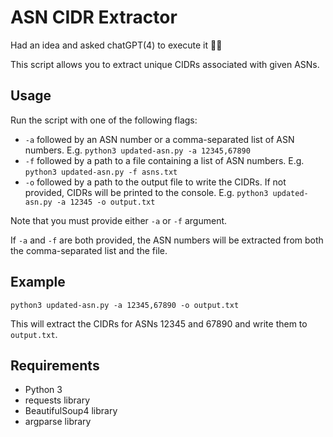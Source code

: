 # ASN CIDR Extractor

Had an idea and asked chatGPT(4) to execute it :man_shrugging:

This script allows you to extract unique CIDRs associated with given ASNs.

## Usage

Run the script with one of the following flags:

- `-a` followed by an ASN number or a comma-separated list of ASN numbers. E.g. `python3 updated-asn.py -a 12345,67890`
- `-f` followed by a path to a file containing a list of ASN numbers. 
E.g. `python3 updated-asn.py -f asns.txt`
- `-o` followed by a path to the output file to write the CIDRs. If not provided, CIDRs will be printed to the console. E.g. `python3 updated-asn.py -a 12345 -o output.txt`

Note that you must provide either `-a` or `-f` argument. 

If `-a` and `-f` are both provided, the ASN numbers will be extracted from both the comma-separated list and the file.

## Example

`python3 updated-asn.py -a 12345,67890 -o output.txt`

This will extract the CIDRs for ASNs 12345 and 67890 and write them to `output.txt`.

## Requirements

- Python 3
- requests library
- BeautifulSoup4 library
- argparse library
